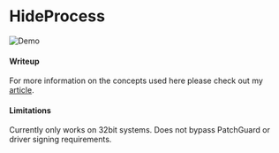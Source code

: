 # HideProcess

![Demo](https://github.com/landhb/HideProcess/blob/master/img/demo.PNG?raw=true "Demo")

#### Writeup

For more information on the concepts used here please check out my [article](http://www.landhb.me/posts/v9eRa/a-basic-windows-dkom-rootkit-pt-1/).

#### Limitations

Currently only works on 32bit systems. Does not bypass PatchGuard or driver signing requirements.

